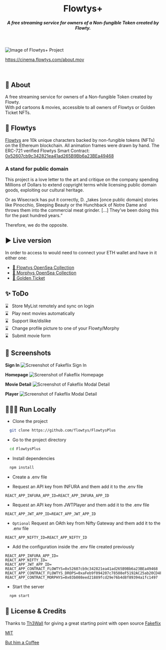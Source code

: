 <h1 align="center">Flowtys+</h1>
<h5 align="center">A free streaming service for owners of a Non-fungible Token created by Flowty.</h5><br/>

![Image of `Flowtys+` Project](https://cinema.flowtys.com/preview.jpeg)

https://cinema.flowtys.com/about.mov

<br/>

## 🎫 About

A free streaming service for owners of a Non-fungible Token created by Flowty.<br/>
With pd cartoons & movies, accessible to all owners of Flowtys or Golden Ticket NFTs.

## 🎩 Flowtys

[Flowtys](https://flowtys.com) are 10k unique characters backed by non-fungible tokens (NFTs) on the Ethereum blockchain. All animation frames were drawn by hand. The ERC-721 verified Flowtys Smart Contract: [0x52607cb9c342821ea41ad265B9Bb6a23BEa49468](https://etherscan.io/address/0x52607cb9c342821ea41ad265B9Bb6a23BEa49468)

### A stand for public domain<br/>

This project is a love letter to the art and critique on the company spending Millions of Dollars to extend copyright terms while licensing public domain goods, exploiting our cultural heritage.

Or as Wisecrack has put it correctly, D. „takes [once public domain] stories like Pinocchio, Sleeping Beauty or the Hunchback of Notre Dame and throws them into the commercial meat grinder. […] They’ve been doing this for the past hundred years.“

Therefore, we do the opposite.
<br/>

## ▶️ Live version

In order to access to would need to connect your ETH wallet and have in it either one:

- [🎩 Flowtys OpenSea Collection](https://opensea.io/collection/flowtys)
- [🎃 Morphys OpenSea Collection](https://opensea.io/collection/morphys)
- [🎫 Golden Ticket](https://opensea.io/assets/matic/0xafeb9f094207c78508ef5192ac25ab20cd4f4197/1)

## :sparkles: ToDo

⌛ &nbsp;&nbsp;Store MyList remotely and sync on login<br />
⌛ &nbsp;&nbsp;Play next movies automatically<br />
⌛ &nbsp;&nbsp;Support like/dislike<br />
⌛ &nbsp;&nbsp;Change profile picture to one of your Flowty/Morphy<br />
⌛ &nbsp;&nbsp;Submit movie form<br />

## 📸 Screenshots

**Sign In**
![Screenshot of Fakeflix Sign In](https://cinema.flowtys.com/login.jpeg)
<br/>

**Homepage**
![Screenshot of Fakeflix Homepage](https://cinema.flowtys.com/main.jpeg)
<br/>

**Movie Detail**
![Screenshot of Fakeflix Modal Detail](https://cinema.flowtys.com/info.jpeg)
<br/>

**Player**
![Screenshot of Fakeflix Modal Detail](https://cinema.flowtys.com/player.jpeg)
<br/>

## 👨🏻‍💻 Run Locally

- Clone the project

```bash
  git clone https://github.com/flowtys/FlowtysPlus
```

- Go to the project directory

```bash
  cd FlowtysPlus
```

- Install dependencies

```bash
  npm install
```

- Create a .env file

- Request an API key from INFURA and them add it to the .env file

```
REACT_APP_INFURA_APP_ID=REACT_APP_INFURA_APP_ID
```

- Request an API key from JWTPlayer and them add it to the .env file

```
REACT_APP_JWT_APP_ID=REACT_APP_JWT_APP_ID
```

- `Optional` Request an OAth key from Nifty Gateway and them add it to the .env file

```
REACT_APP_NIFTY_ID=REACT_APP_NIFTY_ID
```

- Add the configuration inside the .env file created previously

```
REACT_APP_INFURA_APP_ID=
REACT_APP_NIFTY_ID=
REACT_APP_JWT_APP_ID=
REACT_APP_CONTRACT_FLOWTYS=0x52607cb9c342821ea41ad265B9Bb6a23BEa49468
REACT_APP_CONTRACT_FLOWTYS_DROPS=0xaFeb9f094207c78508eF5192AC25ab20CD4F4197
REACT_APP_CONTRACT_MORPHYS=0x03b008eed21889fcd29e76b4d8f89394a1fc1497
```

- Start the server

```bash
  npm start
```

## 📝 License & Credits

Thanks to [Th3Wall](https://github.com/Th3Wall) for giving a great starting point with open source [Fakeflix](https://github.com/Th3Wall/Fakeflix)

[MIT](https://github.com/flowtys/FlowtysPlus/blob/main/LICENSE)

<script type="text/javascript" src="https://cdnjs.buymeacoffee.com/1.0.0/button.prod.min.js" data-name="bmc-button" data-slug="kDNDbiD76O" data-color="#FFDD00" data-emoji="" data-font="Cookie" data-text="Buy him a coffee" data-outline-color="#000000" data-font-color="#000000" data-coffee-color="#ffffff" ></script>

<a href="https://www.buymeacoffee.com/kDNDbiD76O" target="_blank">But him a Coffee</a>
